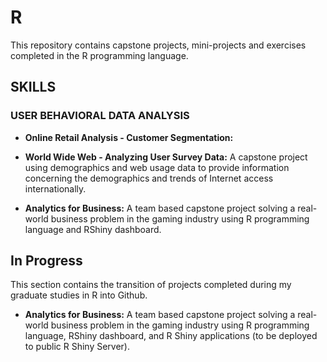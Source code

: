 # R #
This repository contains capstone projects, mini-projects and exercises completed in the R programming language.

## SKILLS

### USER BEHAVIORAL DATA ANALYSIS
* **Online Retail Analysis - Customer Segmentation:** 
* **World Wide Web - Analyzing User Survey Data:** A capstone project using demographics and web usage data to provide information concerning the demographics and trends of Internet access internationally.

* **Analytics for Business:** A team based capstone project solving a real-world business problem in the gaming industry using R programming language and RShiny dashboard.

## In Progress ##
This section contains the transition of projects completed during my graduate studies in R into Github.

* **Analytics for Business:** A team based capstone project solving a real-world business problem in the gaming industry using R programming language, RShiny dashboard, and R Shiny applications (to be deployed to public R Shiny Server).
